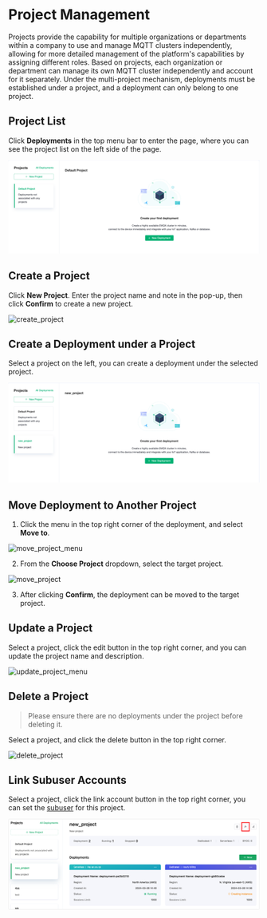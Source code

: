 # Project Management

Projects provide the capability for multiple organizations or departments within a company to use and manage MQTT clusters independently, allowing for more detailed management of the platform's capabilities by assigning different roles. Based on projects, each organization or department can manage its own MQTT cluster independently and account for it separately. Under the multi-project mechanism, deployments must be established under a project, and a deployment can only belong to one project.

## Project List

Click **Deployments** in the top menu bar to enter the page, where you can see the project list on the left side of the page.

![default_project](./_assets/default_project.png)

## Create a Project

Click **New Project**. Enter the project name and note in the pop-up, then click **Confirm** to create a new project.

![create_project](./_assets/create_project.png)

## Create a Deployment under a Project

Select a project on the left, you can create a deployment under the selected project.

![create_deployment_under_project](./_assets/create_deployment_under_project.png)

## Move Deployment to Another Project

1. Click the menu in the top right corner of the deployment, and select **Move to**.

![move_project_menu](./_assets/move_project_menu.png)

2. From the **Choose Project** dropdown, select the target project.

![move_project](./_assets/move_project.png)

3. After clicking **Confirm**, the deployment can be moved to the target project.

## Update a Project

Select a project, click the edit button in the top right corner, and you can update the project name and description.

![update_project_menu](./_assets/update_project_menu.png)

## Delete a Project

> Please ensure there are no deployments under the project before deleting it.

Select a project, and click the delete button in the top right corner.

![delete_project](./_assets/delete_project.png)

## Link Subuser Accounts

Select a project, click the link account button in the top right corner, you can set the [subuser](https://chat.openai.com/g/g-aAzkOrn2h-ruan-jian-wen-dang-xie-zuo-zhu-shou/c/user.md) for this project.

![delete_project](./_assets/link_subuser.png)
